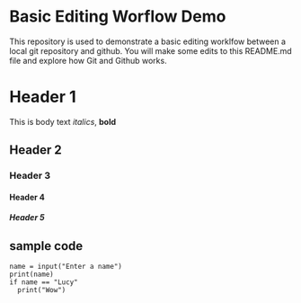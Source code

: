 # Basic Editing Worflow Demo
This repository is used to demonstrate a basic editing worklfow between a local git repository and github.  You will make some edits to this README.md file and explore how Git and Github works.

# Header 1
This is body text 
*italics*, **bold**
## Header 2
### Header 3
#### Header 4
##### Header 5

## sample code
```
name = input("Enter a name")
print(name)
if name == "Lucy"
  print("Wow")
```